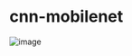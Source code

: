 # cnn-mobilenet

![image](https://user-images.githubusercontent.com/98972323/197927618-967eccb4-4d87-45b9-9b68-5523346eb910.png)
